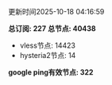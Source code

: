 更新时间2025-10-18 04:16:59

**总订阅: 227**
**总节点: 40438**
- vless节点: 14423
- hysteria2节点: 14

**google ping有效节点: 322**
